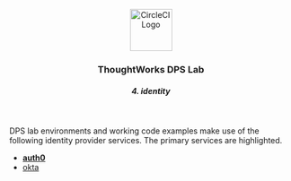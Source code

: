 <div align="center">
	<p>
		<img alt="CircleCI Logo" src="https://github.com/ThoughtWorks-DPS/lab-documentation/master/doc/img/dps-lab.png?sanitize=true" width="75" />
	</p>
  <h3>ThoughtWorks DPS Lab</h3>
  <h5>4. identity</h5>
</div>
<br />

DPS lab environments and working code examples make use of the following identity provider services. The primary services are highlighted.

- [**auth0**](https:/auth0.com)
- [okta](https://okta.com)

